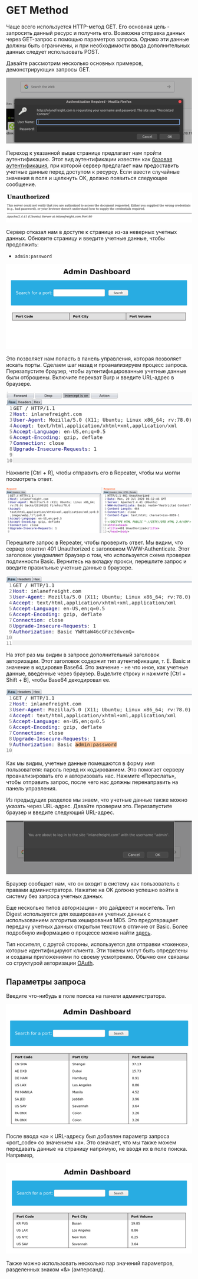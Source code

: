 # GET Method

Чаще всего используется HTTP-метод GET. Его основная цель - запросить данный ресурс и получить его. Возможна отправка данных через GET-запрос с помощью параметров запроса. Однако эти данные должны быть ограничены, и при необходимости ввода дополнительных данных следует использовать POST.

Давайте рассмотрим несколько основных примеров, демонстрирующих запросы GET.

![](../../.gitbook/assets/image%20%2834%29.png)

Переход к указанной выше странице предлагает нам пройти аутентификацию. Этот вид аутентификации известен как [базовая аутентификация](https://en.wikipedia.org/wiki/Basic_access_authentication), при которой сервер предлагает нам предоставить учетные данные перед доступом к ресурсу. Если ввести случайные значения в поля и щелкнуть OK, должно появиться следующее сообщение.

![](../../.gitbook/assets/image%20%2825%29.png)

Сервер отказал нам в доступе к странице из-за неверных учетных данных. Обновите страницу и введите учетные данные, чтобы продолжить:

* `admin:password`

![](../../.gitbook/assets/image%20%2831%29.png)

Это позволяет нам попасть в панель управления, которая позволяет искать порты. Сделаем шаг назад и проанализируем процесс запроса. Перезапустите браузер, чтобы аутентифицированные учетные данные были отброшены. Включите перехват Burp и введите URL-адрес в браузере.

![](../../.gitbook/assets/image%20%2839%29.png)

Нажмите \[Ctrl + R\], чтобы отправить его в Repeater, чтобы мы могли посмотреть ответ.

![](../../.gitbook/assets/image%20%2842%29.png)

Перешлите запрос в Repeater, чтобы проверить ответ. Мы видим, что сервер ответил 401 Unauthorized с заголовком WWW-Authenticate. Этот заголовок уведомляет браузер о том, что используется схема проверки подлинности Basic. Вернитесь на вкладку прокси, перешлите запрос и введите правильные учетные данные в браузере.

![](../../.gitbook/assets/image%20%2835%29.png)

На этот раз мы видим в запросе дополнительный заголовок авторизации. Этот заголовок содержит тип аутентификации, т. Е. Basic и значение в кодировке Base64. Это значение - не что иное, как учетные данные, введенные через браузер. Выделите строку и нажмите \[Ctrl + Shift + B\], чтобы Base64 декодировал ее.

![](../../.gitbook/assets/image%20%2823%29.png)

Как мы видим, учетные данные помещаются в форму имя пользователя: пароль перед их кодированием. Это помогает серверу проанализировать его и авторизовать нас. Нажмите «Переслать», чтобы отправить запрос, после чего нас должны перенаправить на панель управления.

Из предыдущих разделов мы знаем, что учетные данные также можно указать через URL-адрес. Давайте проверим это. Перезапустите браузер и введите следующий URL-адрес.

![](../../.gitbook/assets/image%20%2844%29.png)

Браузер сообщает нам, что он входит в систему как пользователь с правами администратора. Нажатие на OK должно успешно войти в систему без запроса учетных данных.

Еще несколько типов авторизации - это дайджест и носитель. Тип Digest используется для хеширования учетных данных с использованием алгоритма хеширования MD5. Это предотвращает передачу учетных данных открытым текстом в отличие от Basic. Более подробную информацию о процессе можно найти [здесь](https://tools.ietf.org/html/rfc7616).

Тип носителя, с другой стороны, используется для отправки «токенов», которые идентифицируют клиента. Эти токены могут быть определены и созданы приложениями по своему усмотрению. Обычно они связаны со структурой авторизации [OAuth](https://tools.ietf.org/html/rfc6749).

## Параметры запроса

Введите что-нибудь в поле поиска на панели администратора.

![](../../.gitbook/assets/image%20%2816%29.png)

После ввода «a» к URL-адресу был добавлен параметр запроса «port\_code» со значением «a». Это означает, что мы также можем передавать данные на страницу напрямую, не вводя их в поле поиска. Например,

![](../../.gitbook/assets/image%20%2820%29.png)

Также можно использовать несколько пар значений параметров, разделенных знаком «&» \(амперсанд\).

